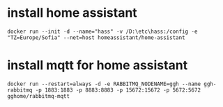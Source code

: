 # install home assistant
`docker run --init -d --name="hass" -v /D:\etc\hass:/config -e "TZ=Europe/Sofia" --net=host homeassistant/home-assistant`

# install mqtt for home assistant
`docker run --restart=always -d -e RABBITMQ_NODENAME=ggh --name ggh-rabbitmq -p 1883:1883 -p 8883:8883 -p 15672:15672 -p 5672:5672 gghome/rabbitmq-mqtt`
